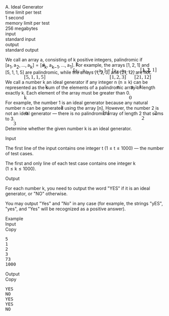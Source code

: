 <!-- Problem statement scraped from Codeforces -->
<div class="header"><div class="title">A. Ideal Generator</div><div class="time-limit"><div class="property-title">time limit per test</div>1 second</div><div class="memory-limit"><div class="property-title">memory limit per test</div>256 megabytes</div><div class="input-file input-standard"><div class="property-title">input</div>standard input</div><div class="output-file output-standard"><div class="property-title">output</div>standard output</div></div><div><p>We call an array <span class="MathJax_Preview" style="color: inherit;"><span class="MJXp-math" id="MJXp-Span-1"><span class="MJXp-mi MJXp-italic" id="MJXp-Span-2">a</span></span></span><span class="MathJax MathJax_Processed" id="MathJax-Element-1-Frame" tabindex="0" style=""><nobr><span class="math" id="MathJax-Span-1"><span style="display: inline-block; position: relative; width: 0em; height: 0px; font-size: 122%;"><span style="position: absolute;"><span class="mrow" id="MathJax-Span-2"><span class="mi" id="MathJax-Span-3" style="font-family: MathJax_Math-italic;">a</span></span></span></span></span></nobr></span><script type="math/tex" id="MathJax-Element-1">a</script>, consisting of <span class="MathJax_Preview" style="color: inherit;"><span class="MJXp-math" id="MJXp-Span-3"><span class="MJXp-mi MJXp-italic" id="MJXp-Span-4">k</span></span></span><span class="MathJax MathJax_Processed" id="MathJax-Element-2-Frame" tabindex="0" style=""><nobr><span class="math" id="MathJax-Span-4"><span style="display: inline-block; position: relative; width: 0em; height: 0px; font-size: 122%;"><span style="position: absolute;"><span class="mrow" id="MathJax-Span-5"><span class="mi" id="MathJax-Span-6" style="font-family: MathJax_Math-italic;">k</span></span></span></span></span></nobr></span><script type="math/tex" id="MathJax-Element-2">k</script> positive integers, palindromic if <span class="MathJax_Preview" style="color: inherit;"><span class="MJXp-math" id="MJXp-Span-5"><span class="MJXp-mo" id="MJXp-Span-6" style="margin-left: 0em; margin-right: 0em;">[</span><span class="MJXp-msubsup" id="MJXp-Span-7"><span class="MJXp-mi MJXp-italic" id="MJXp-Span-8" style="margin-right: 0.05em;">a</span><span class="MJXp-mn MJXp-script" id="MJXp-Span-9" style="vertical-align: -0.4em;">1</span></span><span class="MJXp-mo" id="MJXp-Span-10" style="margin-left: 0em; margin-right: 0.222em;">,</span><span class="MJXp-msubsup" id="MJXp-Span-11"><span class="MJXp-mi MJXp-italic" id="MJXp-Span-12" style="margin-right: 0.05em;">a</span><span class="MJXp-mn MJXp-script" id="MJXp-Span-13" style="vertical-align: -0.4em;">2</span></span><span class="MJXp-mo" id="MJXp-Span-14" style="margin-left: 0em; margin-right: 0.222em;">,</span><span class="MJXp-mo" id="MJXp-Span-15" style="margin-left: 0em; margin-right: 0em;">…</span><span class="MJXp-mo" id="MJXp-Span-16" style="margin-left: 0em; margin-right: 0.222em;">,</span><span class="MJXp-msubsup" id="MJXp-Span-17"><span class="MJXp-mi MJXp-italic" id="MJXp-Span-18" style="margin-right: 0.05em;">a</span><span class="MJXp-mi MJXp-italic MJXp-script" id="MJXp-Span-19" style="vertical-align: -0.4em;">k</span></span><span class="MJXp-mo" id="MJXp-Span-20" style="margin-left: 0em; margin-right: 0em;">]</span><span class="MJXp-mo" id="MJXp-Span-21" style="margin-left: 0.333em; margin-right: 0.333em;">=</span><span class="MJXp-mo" id="MJXp-Span-22" style="margin-left: 0em; margin-right: 0em;">[</span><span class="MJXp-msubsup" id="MJXp-Span-23"><span class="MJXp-mi MJXp-italic" id="MJXp-Span-24" style="margin-right: 0.05em;">a</span><span class="MJXp-mi MJXp-italic MJXp-script" id="MJXp-Span-25" style="vertical-align: -0.4em;">k</span></span><span class="MJXp-mo" id="MJXp-Span-26" style="margin-left: 0em; margin-right: 0.222em;">,</span><span class="MJXp-msubsup" id="MJXp-Span-27"><span class="MJXp-mi MJXp-italic" id="MJXp-Span-28" style="margin-right: 0.05em;">a</span><span class="MJXp-mrow MJXp-script" id="MJXp-Span-29" style="vertical-align: -0.4em;"><span class="MJXp-mi MJXp-italic" id="MJXp-Span-30">k</span><span class="MJXp-mo" id="MJXp-Span-31">−</span><span class="MJXp-mn" id="MJXp-Span-32">1</span></span></span><span class="MJXp-mo" id="MJXp-Span-33" style="margin-left: 0em; margin-right: 0.222em;">,</span><span class="MJXp-mo" id="MJXp-Span-34" style="margin-left: 0em; margin-right: 0em;">…</span><span class="MJXp-mo" id="MJXp-Span-35" style="margin-left: 0em; margin-right: 0.222em;">,</span><span class="MJXp-msubsup" id="MJXp-Span-36"><span class="MJXp-mi MJXp-italic" id="MJXp-Span-37" style="margin-right: 0.05em;">a</span><span class="MJXp-mn MJXp-script" id="MJXp-Span-38" style="vertical-align: -0.4em;">1</span></span><span class="MJXp-mo" id="MJXp-Span-39" style="margin-left: 0em; margin-right: 0em;">]</span></span></span><span class="MathJax MathJax_Processed" id="MathJax-Element-3-Frame" tabindex="0" style=""><nobr><span class="math" id="MathJax-Span-7"><span style="display: inline-block; position: relative; width: 0em; height: 0px; font-size: 122%;"><span style="position: absolute;"><span class="mrow" id="MathJax-Span-8"><span class="mo" id="MathJax-Span-9" style="font-family: MathJax_Main;">[</span><span class="msubsup" id="MathJax-Span-10"><span style="display: inline-block; position: relative; width: 0.94em; height: 0px;"><span style="position: absolute; clip: rect(3.34em, 1000.53em, 4.16em, -999.997em); top: -3.978em; left: 0em;"><span class="mi" id="MathJax-Span-11" style="font-family: MathJax_Math-italic;">a</span><span style="display: inline-block; width: 0px; height: 3.984em;"></span></span><span style="position: absolute; top: -3.803em; left: 0.53em;"><span class="mn" id="MathJax-Span-12" style="font-size: 70.7%; font-family: MathJax_Main;">1</span><span style="display: inline-block; width: 0px; height: 3.984em;"></span></span></span></span><span class="mo" id="MathJax-Span-13" style="font-family: MathJax_Main;">,</span><span class="msubsup" id="MathJax-Span-14" style="padding-left: 0.179em;"><span style="display: inline-block; position: relative; width: 0.94em; height: 0px;"><span style="position: absolute; clip: rect(3.34em, 1000.53em, 4.16em, -999.997em); top: -3.978em; left: 0em;"><span class="mi" id="MathJax-Span-15" style="font-family: MathJax_Math-italic;">a</span><span style="display: inline-block; width: 0px; height: 3.984em;"></span></span><span style="position: absolute; top: -3.803em; left: 0.53em;"><span class="mn" id="MathJax-Span-16" style="font-size: 70.7%; font-family: MathJax_Main;">2</span><span style="display: inline-block; width: 0px; height: 3.984em;"></span></span></span></span><span class="mo" id="MathJax-Span-17" style="font-family: MathJax_Main;">,</span><span class="mo" id="MathJax-Span-18" style="font-family: MathJax_Main; padding-left: 0.179em;">…</span><span class="mo" id="MathJax-Span-19" style="font-family: MathJax_Main; padding-left: 0.179em;">,</span><span class="msubsup" id="MathJax-Span-20" style="padding-left: 0.179em;"><span style="display: inline-block; position: relative; width: 0.998em; height: 0px;"><span style="position: absolute; clip: rect(3.34em, 1000.53em, 4.16em, -999.997em); top: -3.978em; left: 0em;"><span class="mi" id="MathJax-Span-21" style="font-family: MathJax_Math-italic;">a</span><span style="display: inline-block; width: 0px; height: 3.984em;"></span></span><span style="position: absolute; top: -3.803em; left: 0.53em;"><span class="mi" id="MathJax-Span-22" style="font-size: 70.7%; font-family: MathJax_Math-italic;">k</span><span style="display: inline-block; width: 0px; height: 3.984em;"></span></span></span></span><span class="mo" id="MathJax-Span-23" style="font-family: MathJax_Main;">]</span><span class="mo" id="MathJax-Span-24" style="font-family: MathJax_Main; padding-left: 0.296em;">=</span><span class="mo" id="MathJax-Span-25" style="font-family: MathJax_Main; padding-left: 0.296em;">[</span><span class="msubsup" id="MathJax-Span-26"><span style="display: inline-block; position: relative; width: 0.998em; height: 0px;"><span style="position: absolute; clip: rect(3.34em, 1000.53em, 4.16em, -999.997em); top: -3.978em; left: 0em;"><span class="mi" id="MathJax-Span-27" style="font-family: MathJax_Math-italic;">a</span><span style="display: inline-block; width: 0px; height: 3.984em;"></span></span><span style="position: absolute; top: -3.803em; left: 0.53em;"><span class="mi" id="MathJax-Span-28" style="font-size: 70.7%; font-family: MathJax_Math-italic;">k</span><span style="display: inline-block; width: 0px; height: 3.984em;"></span></span></span></span><span class="mo" id="MathJax-Span-29" style="font-family: MathJax_Main;">,</span><span class="msubsup" id="MathJax-Span-30" style="padding-left: 0.179em;"><span style="display: inline-block; position: relative; width: 1.876em; height: 0px;"><span style="position: absolute; clip: rect(3.34em, 1000.53em, 4.16em, -999.997em); top: -3.978em; left: 0em;"><span class="mi" id="MathJax-Span-31" style="font-family: MathJax_Math-italic;">a</span><span style="display: inline-block; width: 0px; height: 3.984em;"></span></span><span style="position: absolute; top: -3.803em; left: 0.53em;"><span class="texatom" id="MathJax-Span-32"><span class="mrow" id="MathJax-Span-33"><span class="mi" id="MathJax-Span-34" style="font-size: 70.7%; font-family: MathJax_Math-italic;">k</span><span class="mo" id="MathJax-Span-35" style="font-size: 70.7%; font-family: MathJax_Main;">−</span><span class="mn" id="MathJax-Span-36" style="font-size: 70.7%; font-family: MathJax_Main;">1</span></span></span><span style="display: inline-block; width: 0px; height: 3.984em;"></span></span></span></span><span class="mo" id="MathJax-Span-37" style="font-family: MathJax_Main;">,</span><span class="mo" id="MathJax-Span-38" style="font-family: MathJax_Main; padding-left: 0.179em;">…</span><span class="mo" id="MathJax-Span-39" style="font-family: MathJax_Main; padding-left: 0.179em;">,</span><span class="msubsup" id="MathJax-Span-40" style="padding-left: 0.179em;"><span style="display: inline-block; position: relative; width: 0.94em; height: 0px;"><span style="position: absolute; clip: rect(3.34em, 1000.53em, 4.16em, -999.997em); top: -3.978em; left: 0em;"><span class="mi" id="MathJax-Span-41" style="font-family: MathJax_Math-italic;">a</span><span style="display: inline-block; width: 0px; height: 3.984em;"></span></span><span style="position: absolute; top: -3.803em; left: 0.53em;"><span class="mn" id="MathJax-Span-42" style="font-size: 70.7%; font-family: MathJax_Main;">1</span><span style="display: inline-block; width: 0px; height: 3.984em;"></span></span></span></span><span class="mo" id="MathJax-Span-43" style="font-family: MathJax_Main;">]</span></span></span></span></span></nobr></span><script type="math/tex" id="MathJax-Element-3">[a_1, a_2, \dots, a_k] = [a_k, a_{k-1}, \dots, a_1]</script>. For example, the arrays <span class="MathJax_Preview" style="color: inherit;"><span class="MJXp-math" id="MJXp-Span-40"><span class="MJXp-mo" id="MJXp-Span-41" style="margin-left: 0em; margin-right: 0em;">[</span><span class="MJXp-mn" id="MJXp-Span-42">1</span><span class="MJXp-mo" id="MJXp-Span-43" style="margin-left: 0em; margin-right: 0.222em;">,</span><span class="MJXp-mn" id="MJXp-Span-44">2</span><span class="MJXp-mo" id="MJXp-Span-45" style="margin-left: 0em; margin-right: 0.222em;">,</span><span class="MJXp-mn" id="MJXp-Span-46">1</span><span class="MJXp-mo" id="MJXp-Span-47" style="margin-left: 0em; margin-right: 0em;">]</span></span></span><span class="MathJax MathJax_Processed" id="MathJax-Element-4-Frame" tabindex="0" style=""><nobr><span class="math" id="MathJax-Span-44"><span style="display: inline-block; position: relative; width: 0em; height: 0px; font-size: 122%;"><span style="position: absolute;"><span class="mrow" id="MathJax-Span-45"><span class="mo" id="MathJax-Span-46" style="font-family: MathJax_Main;">[</span><span class="mn" id="MathJax-Span-47" style="font-family: MathJax_Main;">1</span><span class="mo" id="MathJax-Span-48" style="font-family: MathJax_Main;">,</span><span class="mn" id="MathJax-Span-49" style="font-family: MathJax_Main; padding-left: 0.179em;">2</span><span class="mo" id="MathJax-Span-50" style="font-family: MathJax_Main;">,</span><span class="mn" id="MathJax-Span-51" style="font-family: MathJax_Main; padding-left: 0.179em;">1</span><span class="mo" id="MathJax-Span-52" style="font-family: MathJax_Main;">]</span></span></span></span></span></nobr></span><script type="math/tex" id="MathJax-Element-4">[1, 2, 1]</script> and <span class="MathJax_Preview" style="color: inherit;"><span class="MJXp-math" id="MJXp-Span-48"><span class="MJXp-mo" id="MJXp-Span-49" style="margin-left: 0em; margin-right: 0em;">[</span><span class="MJXp-mn" id="MJXp-Span-50">5</span><span class="MJXp-mo" id="MJXp-Span-51" style="margin-left: 0em; margin-right: 0.222em;">,</span><span class="MJXp-mn" id="MJXp-Span-52">1</span><span class="MJXp-mo" id="MJXp-Span-53" style="margin-left: 0em; margin-right: 0.222em;">,</span><span class="MJXp-mn" id="MJXp-Span-54">1</span><span class="MJXp-mo" id="MJXp-Span-55" style="margin-left: 0em; margin-right: 0.222em;">,</span><span class="MJXp-mn" id="MJXp-Span-56">5</span><span class="MJXp-mo" id="MJXp-Span-57" style="margin-left: 0em; margin-right: 0em;">]</span></span></span><span class="MathJax MathJax_Processed" id="MathJax-Element-5-Frame" tabindex="0" style=""><nobr><span class="math" id="MathJax-Span-53"><span style="display: inline-block; position: relative; width: 0em; height: 0px; font-size: 122%;"><span style="position: absolute;"><span class="mrow" id="MathJax-Span-54"><span class="mo" id="MathJax-Span-55" style="font-family: MathJax_Main;">[</span><span class="mn" id="MathJax-Span-56" style="font-family: MathJax_Main;">5</span><span class="mo" id="MathJax-Span-57" style="font-family: MathJax_Main;">,</span><span class="mn" id="MathJax-Span-58" style="font-family: MathJax_Main; padding-left: 0.179em;">1</span><span class="mo" id="MathJax-Span-59" style="font-family: MathJax_Main;">,</span><span class="mn" id="MathJax-Span-60" style="font-family: MathJax_Main; padding-left: 0.179em;">1</span><span class="mo" id="MathJax-Span-61" style="font-family: MathJax_Main;">,</span><span class="mn" id="MathJax-Span-62" style="font-family: MathJax_Main; padding-left: 0.179em;">5</span><span class="mo" id="MathJax-Span-63" style="font-family: MathJax_Main;">]</span></span></span></span></span></nobr></span><script type="math/tex" id="MathJax-Element-5">[5, 1, 1, 5]</script> are palindromic, while the arrays <span class="MathJax_Preview" style="color: inherit;"><span class="MJXp-math" id="MJXp-Span-58"><span class="MJXp-mo" id="MJXp-Span-59" style="margin-left: 0em; margin-right: 0em;">[</span><span class="MJXp-mn" id="MJXp-Span-60">1</span><span class="MJXp-mo" id="MJXp-Span-61" style="margin-left: 0em; margin-right: 0.222em;">,</span><span class="MJXp-mn" id="MJXp-Span-62">2</span><span class="MJXp-mo" id="MJXp-Span-63" style="margin-left: 0em; margin-right: 0.222em;">,</span><span class="MJXp-mn" id="MJXp-Span-64">3</span><span class="MJXp-mo" id="MJXp-Span-65" style="margin-left: 0em; margin-right: 0em;">]</span></span></span><span class="MathJax MathJax_Processed" id="MathJax-Element-6-Frame" tabindex="0" style=""><nobr><span class="math" id="MathJax-Span-64"><span style="display: inline-block; position: relative; width: 0em; height: 0px; font-size: 122%;"><span style="position: absolute;"><span class="mrow" id="MathJax-Span-65"><span class="mo" id="MathJax-Span-66" style="font-family: MathJax_Main;">[</span><span class="mn" id="MathJax-Span-67" style="font-family: MathJax_Main;">1</span><span class="mo" id="MathJax-Span-68" style="font-family: MathJax_Main;">,</span><span class="mn" id="MathJax-Span-69" style="font-family: MathJax_Main; padding-left: 0.179em;">2</span><span class="mo" id="MathJax-Span-70" style="font-family: MathJax_Main;">,</span><span class="mn" id="MathJax-Span-71" style="font-family: MathJax_Main; padding-left: 0.179em;">3</span><span class="mo" id="MathJax-Span-72" style="font-family: MathJax_Main;">]</span></span></span></span></span></nobr></span><script type="math/tex" id="MathJax-Element-6">[1, 2, 3]</script> and <span class="MathJax_Preview" style="color: inherit;"><span class="MJXp-math" id="MJXp-Span-66"><span class="MJXp-mo" id="MJXp-Span-67" style="margin-left: 0em; margin-right: 0em;">[</span><span class="MJXp-mn" id="MJXp-Span-68">21</span><span class="MJXp-mo" id="MJXp-Span-69" style="margin-left: 0em; margin-right: 0.222em;">,</span><span class="MJXp-mn" id="MJXp-Span-70">12</span><span class="MJXp-mo" id="MJXp-Span-71" style="margin-left: 0em; margin-right: 0em;">]</span></span></span><span class="MathJax MathJax_Processed" id="MathJax-Element-7-Frame" tabindex="0" style=""><nobr><span class="math" id="MathJax-Span-73"><span style="display: inline-block; position: relative; width: 0em; height: 0px; font-size: 122%;"><span style="position: absolute;"><span class="mrow" id="MathJax-Span-74"><span class="mo" id="MathJax-Span-75" style="font-family: MathJax_Main;">[</span><span class="mn" id="MathJax-Span-76" style="font-family: MathJax_Main;">21</span><span class="mo" id="MathJax-Span-77" style="font-family: MathJax_Main;">,</span><span class="mn" id="MathJax-Span-78" style="font-family: MathJax_Main; padding-left: 0.179em;">12</span><span class="mo" id="MathJax-Span-79" style="font-family: MathJax_Main;">]</span></span></span></span></span></nobr></span><script type="math/tex" id="MathJax-Element-7">[21, 12]</script> are not.</p><p>We call a number <span class="MathJax_Preview" style="color: inherit;"><span class="MJXp-math" id="MJXp-Span-72"><span class="MJXp-mi MJXp-italic" id="MJXp-Span-73">k</span></span></span><span class="MathJax MathJax_Processed" id="MathJax-Element-8-Frame" tabindex="0" style=""><nobr><span class="math" id="MathJax-Span-80"><span style="display: inline-block; position: relative; width: 0em; height: 0px; font-size: 122%;"><span style="position: absolute;"><span class="mrow" id="MathJax-Span-81"><span class="mi" id="MathJax-Span-82" style="font-family: MathJax_Math-italic;">k</span></span></span></span></span></nobr></span><script type="math/tex" id="MathJax-Element-8">k</script> an ideal generator if any integer <span class="MathJax_Preview" style="color: inherit;"><span class="MJXp-math" id="MJXp-Span-74"><span class="MJXp-mi MJXp-italic" id="MJXp-Span-75">n</span></span></span><span class="MathJax MathJax_Processed" id="MathJax-Element-9-Frame" tabindex="0" style=""><nobr><span class="math" id="MathJax-Span-83"><span style="display: inline-block; position: relative; width: 0em; height: 0px; font-size: 122%;"><span style="position: absolute;"><span class="mrow" id="MathJax-Span-84"><span class="mi" id="MathJax-Span-85" style="font-family: MathJax_Math-italic;">n</span></span></span></span></span></nobr></span><script type="math/tex" id="MathJax-Element-9">n</script> (<span class="MathJax_Preview" style="color: inherit;"><span class="MJXp-math" id="MJXp-Span-76"><span class="MJXp-mi MJXp-italic" id="MJXp-Span-77">n</span><span class="MJXp-mo" id="MJXp-Span-78" style="margin-left: 0.333em; margin-right: 0.333em;">≥</span><span class="MJXp-mi MJXp-italic" id="MJXp-Span-79">k</span></span></span><span class="MathJax MathJax_Processed" id="MathJax-Element-10-Frame" tabindex="0" style=""><nobr><span class="math" id="MathJax-Span-86"><span style="display: inline-block; position: relative; width: 0em; height: 0px; font-size: 122%;"><span style="position: absolute;"><span class="mrow" id="MathJax-Span-87"><span class="mi" id="MathJax-Span-88" style="font-family: MathJax_Math-italic;">n</span><span class="mo" id="MathJax-Span-89" style="font-family: MathJax_Main; padding-left: 0.296em;">≥</span><span class="mi" id="MathJax-Span-90" style="font-family: MathJax_Math-italic; padding-left: 0.296em;">k</span></span></span></span></span></nobr></span><script type="math/tex" id="MathJax-Element-10">n \ge k</script>) can be represented as the sum of the elements of a palindromic array of length exactly <span class="MathJax_Preview" style="color: inherit;"><span class="MJXp-math" id="MJXp-Span-80"><span class="MJXp-mi MJXp-italic" id="MJXp-Span-81">k</span></span></span><span class="MathJax MathJax_Processed" id="MathJax-Element-11-Frame" tabindex="0" style=""><nobr><span class="math" id="MathJax-Span-91"><span style="display: inline-block; position: relative; width: 0em; height: 0px; font-size: 122%;"><span style="position: absolute;"><span class="mrow" id="MathJax-Span-92"><span class="mi" id="MathJax-Span-93" style="font-family: MathJax_Math-italic;">k</span></span></span></span></span></nobr></span><script type="math/tex" id="MathJax-Element-11">k</script>. Each element of the array must be greater than <span class="MathJax_Preview" style="color: inherit;"><span class="MJXp-math" id="MJXp-Span-82"><span class="MJXp-mn" id="MJXp-Span-83">0</span></span></span><span class="MathJax MathJax_Processed" id="MathJax-Element-12-Frame" tabindex="0" style=""><nobr><span class="math" id="MathJax-Span-94"><span style="display: inline-block; position: relative; width: 0em; height: 0px; font-size: 122%;"><span style="position: absolute;"><span class="mrow" id="MathJax-Span-95"><span class="mn" id="MathJax-Span-96" style="font-family: MathJax_Main;">0</span></span></span></span></span></nobr></span><script type="math/tex" id="MathJax-Element-12">0</script>.</p><p>For example, the number <span class="MathJax_Preview" style="color: inherit;"><span class="MJXp-math" id="MJXp-Span-84"><span class="MJXp-mn" id="MJXp-Span-85">1</span></span></span><span class="MathJax MathJax_Processed" id="MathJax-Element-13-Frame" tabindex="0" style=""><nobr><span class="math" id="MathJax-Span-97"><span style="display: inline-block; position: relative; width: 0em; height: 0px; font-size: 122%;"><span style="position: absolute;"><span class="mrow" id="MathJax-Span-98"><span class="mn" id="MathJax-Span-99" style="font-family: MathJax_Main;">1</span></span></span></span></span></nobr></span><script type="math/tex" id="MathJax-Element-13">1</script> is an ideal generator because any natural number <span class="MathJax_Preview" style="color: inherit;"><span class="MJXp-math" id="MJXp-Span-86"><span class="MJXp-mi MJXp-italic" id="MJXp-Span-87">n</span></span></span><span class="MathJax MathJax_Processed" id="MathJax-Element-14-Frame" tabindex="0" style=""><nobr><span class="math" id="MathJax-Span-100"><span style="display: inline-block; position: relative; width: 0em; height: 0px; font-size: 122%;"><span style="position: absolute;"><span class="mrow" id="MathJax-Span-101"><span class="mi" id="MathJax-Span-102" style="font-family: MathJax_Math-italic;">n</span></span></span></span></span></nobr></span><script type="math/tex" id="MathJax-Element-14">n</script> can be generated using the array <span class="MathJax_Preview" style="color: inherit;"><span class="MJXp-math" id="MJXp-Span-88"><span class="MJXp-mo" id="MJXp-Span-89" style="margin-left: 0em; margin-right: 0em;">[</span><span class="MJXp-mi MJXp-italic" id="MJXp-Span-90">n</span><span class="MJXp-mo" id="MJXp-Span-91" style="margin-left: 0em; margin-right: 0em;">]</span></span></span><span class="MathJax MathJax_Processed" id="MathJax-Element-15-Frame" tabindex="0" style=""><nobr><span class="math" id="MathJax-Span-103"><span style="display: inline-block; position: relative; width: 0em; height: 0px; font-size: 122%;"><span style="position: absolute;"><span class="mrow" id="MathJax-Span-104"><span class="mo" id="MathJax-Span-105" style="font-family: MathJax_Main;">[</span><span class="mi" id="MathJax-Span-106" style="font-family: MathJax_Math-italic;">n</span><span class="mo" id="MathJax-Span-107" style="font-family: MathJax_Main;">]</span></span></span></span></span></nobr></span><script type="math/tex" id="MathJax-Element-15">[n]</script>. However, the number <span class="MathJax_Preview" style="color: inherit;"><span class="MJXp-math" id="MJXp-Span-92"><span class="MJXp-mn" id="MJXp-Span-93">2</span></span></span><span class="MathJax MathJax_Processed" id="MathJax-Element-16-Frame" tabindex="0" style=""><nobr><span class="math" id="MathJax-Span-108"><span style="display: inline-block; position: relative; width: 0em; height: 0px; font-size: 122%;"><span style="position: absolute;"><span class="mrow" id="MathJax-Span-109"><span class="mn" id="MathJax-Span-110" style="font-family: MathJax_Main;">2</span></span></span></span></span></nobr></span><script type="math/tex" id="MathJax-Element-16">2</script> is not an ideal generator — there is no palindromic array of length <span class="MathJax_Preview" style="color: inherit;"><span class="MJXp-math" id="MJXp-Span-94"><span class="MJXp-mn" id="MJXp-Span-95">2</span></span></span><span class="MathJax MathJax_Processed" id="MathJax-Element-17-Frame" tabindex="0" style=""><nobr><span class="math" id="MathJax-Span-111"><span style="display: inline-block; position: relative; width: 0em; height: 0px; font-size: 122%;"><span style="position: absolute;"><span class="mrow" id="MathJax-Span-112"><span class="mn" id="MathJax-Span-113" style="font-family: MathJax_Main;">2</span></span></span></span></span></nobr></span><script type="math/tex" id="MathJax-Element-17">2</script> that sums to <span class="MathJax_Preview" style="color: inherit;"><span class="MJXp-math" id="MJXp-Span-96"><span class="MJXp-mn" id="MJXp-Span-97">3</span></span></span><span class="MathJax MathJax_Processed" id="MathJax-Element-18-Frame" tabindex="0" style=""><nobr><span class="math" id="MathJax-Span-114"><span style="display: inline-block; position: relative; width: 0em; height: 0px; font-size: 122%;"><span style="position: absolute;"><span class="mrow" id="MathJax-Span-115"><span class="mn" id="MathJax-Span-116" style="font-family: MathJax_Main;">3</span></span></span></span></span></nobr></span><script type="math/tex" id="MathJax-Element-18">3</script>.</p><p>Determine whether the given number <span class="MathJax_Preview" style="color: inherit;"><span class="MJXp-math" id="MJXp-Span-98"><span class="MJXp-mi MJXp-italic" id="MJXp-Span-99">k</span></span></span><span class="MathJax MathJax_Processing" id="MathJax-Element-19-Frame" tabindex="0"></span><script type="math/tex" id="MathJax-Element-19">k</script> is an ideal generator.</p></div><div class="input-specification"><div class="section-title">Input</div><p>The first line of the input contains one integer <span class="MathJax_Preview" style="color: inherit;"><span class="MJXp-math" id="MJXp-Span-100"><span class="MJXp-mi MJXp-italic" id="MJXp-Span-101">t</span></span></span><span class="MathJax MathJax_Processing" id="MathJax-Element-20-Frame" tabindex="0"></span><script type="math/tex" id="MathJax-Element-20">t</script> (<span class="MathJax_Preview" style="color: inherit;"><span class="MJXp-math" id="MJXp-Span-102"><span class="MJXp-mn" id="MJXp-Span-103">1</span><span class="MJXp-mo" id="MJXp-Span-104" style="margin-left: 0.333em; margin-right: 0.333em;">≤</span><span class="MJXp-mi MJXp-italic" id="MJXp-Span-105">t</span><span class="MJXp-mo" id="MJXp-Span-106" style="margin-left: 0.333em; margin-right: 0.333em;">≤</span><span class="MJXp-mn" id="MJXp-Span-107">1000</span></span></span><span class="MathJax MathJax_Processing" id="MathJax-Element-21-Frame" tabindex="0"></span><script type="math/tex" id="MathJax-Element-21">1 \le t \le 1000</script>) — the number of test cases.</p><p>The first and only line of each test case contains one integer <span class="MathJax_Preview" style="color: inherit;"><span class="MJXp-math" id="MJXp-Span-108"><span class="MJXp-mi MJXp-italic" id="MJXp-Span-109">k</span></span></span><span class="MathJax MathJax_Processing" id="MathJax-Element-22-Frame" tabindex="0"></span><script type="math/tex" id="MathJax-Element-22">k</script> (<span class="MathJax_Preview" style="color: inherit;"><span class="MJXp-math" id="MJXp-Span-110"><span class="MJXp-mn" id="MJXp-Span-111">1</span><span class="MJXp-mo" id="MJXp-Span-112" style="margin-left: 0.333em; margin-right: 0.333em;">≤</span><span class="MJXp-mi MJXp-italic" id="MJXp-Span-113">k</span><span class="MJXp-mo" id="MJXp-Span-114" style="margin-left: 0.333em; margin-right: 0.333em;">≤</span><span class="MJXp-mn" id="MJXp-Span-115">1000</span></span></span><span class="MathJax MathJax_Processing" id="MathJax-Element-23-Frame" tabindex="0"></span><script type="math/tex" id="MathJax-Element-23">1 \le k \le 1000</script>).</p></div><div class="output-specification"><div class="section-title">Output</div><p>For each number <span class="MathJax_Preview" style="color: inherit;"><span class="MJXp-math" id="MJXp-Span-116"><span class="MJXp-mi MJXp-italic" id="MJXp-Span-117">k</span></span></span><span class="MathJax MathJax_Processing" id="MathJax-Element-24-Frame" tabindex="0"></span><script type="math/tex" id="MathJax-Element-24">k</script>, you need to output the word <span class="tex-font-style-tt">"YES"</span> if it is an ideal generator, or <span class="tex-font-style-tt">"NO"</span> otherwise.</p><p>You may output <span class="tex-font-style-tt">"Yes"</span> and <span class="tex-font-style-tt">"No"</span> in any case (for example, the strings <span class="tex-font-style-tt">"yES"</span>, <span class="tex-font-style-tt">"yes"</span>, and <span class="tex-font-style-tt">"Yes"</span> will be recognized as a positive answer).</p></div><div class="sample-tests"><div class="section-title">Example</div><div class="sample-test"><div class="input"><div class="title">Input<div title="Copy" data-clipboard-target="#id006855414600836613" id="id0007279717186121304" class="input-output-copier">Copy</div></div><pre id="id006855414600836613"><div class="test-example-line test-example-line-even test-example-line-0">5</div><div class="test-example-line test-example-line-odd test-example-line-1">1</div><div class="test-example-line test-example-line-even test-example-line-2">2</div><div class="test-example-line test-example-line-odd test-example-line-3">3</div><div class="test-example-line test-example-line-even test-example-line-4">73</div><div class="test-example-line test-example-line-odd test-example-line-5">1000</div></pre></div><div class="output"><div class="title">Output<div title="Copy" data-clipboard-target="#id0008058090949974062" id="id006547168053687141" class="input-output-copier">Copy</div></div><pre id="id0008058090949974062">YES
NO
YES
YES
NO
</pre></div></div></div>